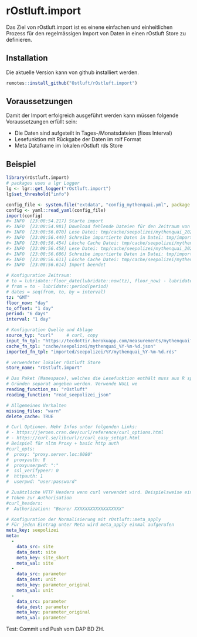 
<!-- README.md is generated from README.Rmd. Please edit that file -->

# rOstluft.import

<!-- badges: start -->
<!-- badges: end -->

Das Ziel von rOstluft.import ist es einene einfachen und einheitlichen
Prozess für den regelmässigen Import von Daten in einen rOstluft Store
zu definieren.

## Installation

Die aktuelle Version kann von github installiert werden.

``` r
remotes::install_github("Ostluft/rOstluft.import")
```

## Voraussetzungen

Damit der Import erfolgreich ausgeführt werden kann müssen folgende
Voraussetzungen erfüllt sein:

-   Die Daten sind aufgeteilt in Tages-/Monatsdateien (fixes Interval)
-   Lesefunktion mit Rückgabe der Daten im rolf Format
-   Meta Dataframe im lokalen rOstluft rds Store

## Beispiel

``` r
library(rOstluft.import)
# packages uses a lgr Logger
lg <- lgr::get_logger("rOstluft.import")
lg$set_threshold("info")

config_file <- system.file("extdata", "config_mythenquai.yml", package = "rOstluft.import")
config <- yaml::read_yaml(config_file)
import(config)
#> INFO  [23:08:54.217] Starte import 
#> INFO  [23:08:54.981] Download fehlende Dateien für den Zeitraum von 2022-03-13 bis 2022-03-19: https://tecdottir.herokuapp.com/measurements/mythenquai?startDate=2022-03-17&endDate=2022-03-18, https://tecdottir.herokuapp.com/measurements/mythenquai?startDate=2022-03-18&endDate=2022-03-19 
#> INFO  [23:08:56.070] Lese Datei: tmp/cache/seepolizei/mythenquai_2022-03-18.json 
#> INFO  [23:08:56.449] Schreibe importierte Daten in Datei: tmp/imported/seepolizei/2022/mythenquai_2022-03-18.rds 
#> INFO  [23:08:56.454] Lösche Cache Datei: tmp/cache/seepolizei/mythenquai_2022-03-18.json 
#> INFO  [23:08:56.458] Lese Datei: tmp/cache/seepolizei/mythenquai_2022-03-19.json 
#> INFO  [23:08:56.606] Schreibe importierte Daten in Datei: tmp/imported/seepolizei/2022/mythenquai_2022-03-19.rds 
#> INFO  [23:08:56.611] Lösche Cache Datei: tmp/cache/seepolizei/mythenquai_2022-03-19.json 
#> INFO  [23:08:56.614] Import beendet
```

``` yaml
# Konfiguration Zeitraum:
# to = lubridate::floor_date(lubridate::now(tz), floor_now) - lubridate::period(to_offset)
# from = to - lubridate::period(period)
# dates = seq(from, to, by = interval)
tz: "GMT"
floor_now: "day"
to_offset: "1 day"
period: "6 days"
interval: "1 day"

# Konfiguration Quelle und Ablage
source_typ: "curl"     # curl, copy
input_fn_tpl: "https://tecdottir.herokuapp.com/measurements/mythenquai?startDate={format(date - 1, '%Y-%m-%d')}&endDate=%Y-%m-%d"
cache_fn_tpl: "cache/seepolizei/mythenquai_%Y-%m-%d.json"
imported_fn_tpl: "imported/seepolizei/%Y/mythenquai_%Y-%m-%d.rds"

# verwendeter lokaler rOstluft Store
store_name: "rOstluft.import"

# Das Paket (Namespace), welches die Lesefunktion enthält muss aus R spezifischen
# Gründen separat angeben werden. Verwende NULL we
reading_function_ns: "rOstluft"
reading_function: "read_seepolizei_json"

# Allgemeines Verhalten
missing_files: "warn"
delete_cache: TRUE

# Curl Optionen. Mehr Infos unter folgenden Links:
# - https://jeroen.cran.dev/curl/reference/curl_options.html
# - https://curl.se/libcurl/c/curl_easy_setopt.html
# Beispiel für nltm Proxy + basic http auth
#curl_opts:
#  proxy: "proxy.server.loc:8080"
#  proxyauth: 8
#  proxyuserpwd: ":"
#  ssl_verifypeer: 0
#  httpauth: 1         
#  userpwd: "user:password"

# Zusätzliche HTTP Headers wenn curl verwendet wird. Beispielsweise ein JWT
# Token zur Authorisation
#curl_headers:
#  Authorization: "Bearer XXXXXXXXXXXXXXXXXX"

# Konfiguration der Normalisierung mit rOstluft::meta_apply
# Für jeden Eintrag unter Meta wird meta_apply einmal aufgerufen
meta_key: seepolizei
meta:
  -
    data_src: site
    data_dest: site
    meta_key: site_short
    meta_val: site
  -
    data_src: parameter
    data_dest: unit
    meta_key: parameter_original
    meta_val: unit
  -
    data_src: parameter
    data_dest: parameter
    meta_key: parameter_original
    meta_val: parameter
```
Test: Commit und Push vom DAP BD ZH.